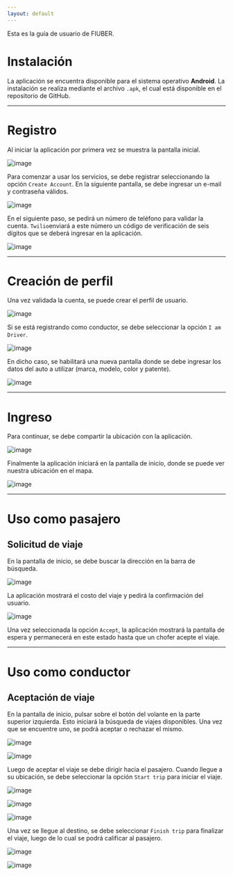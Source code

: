 ```yaml
---
layout: default
---
```


Esta es la guía de usuario de FIUBER.

# Instalación

La aplicación se encuentra disponible para el sistema operativo **Android**.
La instalación se realiza mediante el archivo `.apk`, el cual está disponible
en el repositorio de GitHub.

* * *

# Registro

Al iniciar la aplicación por primera vez se muestra la pantalla inicial.

![image](https://user-images.githubusercontent.com/43656633/205339283-c3cc945d-f8a5-4257-a44a-eca6163d8398.png)

Para comenzar a usar los servicios, se debe registrar seleccionando
la opción `Create Account`. En la siguiente pantalla, se debe ingresar
un e-mail y contraseña válidos.

![image](https://user-images.githubusercontent.com/43656633/205339660-6c90162a-3dd6-4bbe-91e6-7324527fa582.png)

En el siguiente paso, se pedirá un número de teléfono para
validar la cuenta. `Twilio`enviará a este número un código de verificación
de seis dígitos que se deberá ingresar en la aplicación.

![image](https://user-images.githubusercontent.com/43656633/205341038-fcb709d8-166b-4857-9608-3d2e4c10021a.png)

* * *

# Creación de perfil

Una vez validada la cuenta, se puede crear el perfil de usuario.

![image](https://user-images.githubusercontent.com/43656633/205341851-db44c982-a0bb-4403-b895-a7486500572e.png)

Si se está registrando como conductor, se debe seleccionar la opción `I am Driver`.

![image](https://user-images.githubusercontent.com/43656633/205341981-b3752bbf-0ef9-4dc3-b2f4-bf09a8238532.png)

En dicho caso, se habilitará una nueva pantalla donde se debe ingresar los datos del auto a
utilizar (marca, modelo, color y patente).

![image](https://user-images.githubusercontent.com/43656633/205342251-678daddb-4a4c-4496-ab52-aa8a6c8f7731.png)

* * *

# Ingreso

Para continuar, se debe compartir la ubicación con la aplicación.

![image](https://user-images.githubusercontent.com/43656633/205342463-54793bcd-152f-4021-a3f1-7afc6ebd64f3.png)

Finalmente la aplicación iniciará en la pantalla de inicio, donde se puede ver nuestra ubicación en el mapa.

![image](https://user-images.githubusercontent.com/43656633/205508129-cca75c21-3ad6-4646-9f44-c9dfb92594f5.png)

* * *

# Uso como pasajero

## Solicitud de viaje

En la pantalla de inicio, se debe buscar la dirección en la barra de búsqueda.

![image](https://user-images.githubusercontent.com/43656633/205508215-8e3ba094-e762-449e-99b5-9cb9f43d5ffc.png)

La aplicación mostrará el costo del viaje y pedirá la confirmación del usuario.

![image](https://user-images.githubusercontent.com/43656633/205508351-1cb8d5eb-2358-4c02-a075-eb480ca1c4bb.png)

Una vez seleccionada la opción `Accept`, la aplicación mostrará la pantalla de espera y
permanecerá en este estado hasta que un chofer acepte el viaje.

* * *

# Uso como conductor

## Aceptación de viaje

En la pantalla de inicio, pulsar sobre el botón del volante en la parte superior izquierda. Esto iniciará
la búsqueda de viajes disponibles. Una vez que se encuentre uno, se podrá aceptar o rechazar el mismo.

![image](https://user-images.githubusercontent.com/43656633/206881626-8d1a9c6a-02f4-42dc-a2c2-eea9e4bac2bf.png)

![image](https://user-images.githubusercontent.com/43656633/206881644-dd2c78a4-c649-43b6-9056-bb736b05c0f0.png)

Luego de aceptar el viaje se debe dirigir hacia el pasajero. Cuando llegue a su ubicación, se debe seleccionar
la opción `Start trip` para iniciar el viaje.

![image](https://user-images.githubusercontent.com/43656633/206881655-fa5568dc-74e1-4c44-9d8f-9f5db8170a09.png)

![image](https://user-images.githubusercontent.com/43656633/206881726-582d4d2c-217d-4bce-b785-eaea321984f5.png)

![image](https://user-images.githubusercontent.com/43656633/206881741-1a0dfd9a-2d01-499d-acca-7bae42864e68.png)

Una vez se llegue al destino, se debe seleccionar `Finish trip` para finalizar el viaje, luego de lo cual
se podrá calificar al pasajero.

![image](https://user-images.githubusercontent.com/43656633/206881788-479a1750-feba-4283-a0cd-d97ae6582b28.png)

![image](https://user-images.githubusercontent.com/43656633/206881796-0a0f8191-8e15-4557-8718-f58ae5b69e9e.png)
